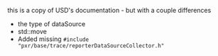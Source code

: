 this is a copy of USD's documentation - but with a couple differences

- the type of dataSource
- std::move
- Added missing `#include "pxr/base/trace/reporterDataSourceCollector.h"`

